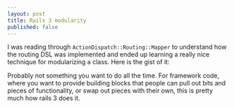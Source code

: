 ```yaml
---
layout: post
title: Rails 3 modularity
published: false
---
```


I was reading through `ActionDispatch::Routing::Mapper` to understand how the
routing DSL was implemented and ended up learning a really nice technique for
modularizing a class. Here is the gist of it:

<script src="https://gist.github.com/759204.js?file=modular-classes.rb"> </script>

Probably not something you want to do all the time. For framework code, where
you want to provide building blocks that people can pull out bits and pieces
of functionality, or swap out pieces with their own, this is pretty much how
rails 3 does it.